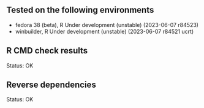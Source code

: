 ## Tested on the following environments
* fedora 38 (beta), R Under development (unstable) (2023-06-07 r84523)
* winbuilder, R Under development (unstable) (2023-06-07 r84521 ucrt)

## R CMD check results
Status: OK

## Reverse dependencies
Status: OK
